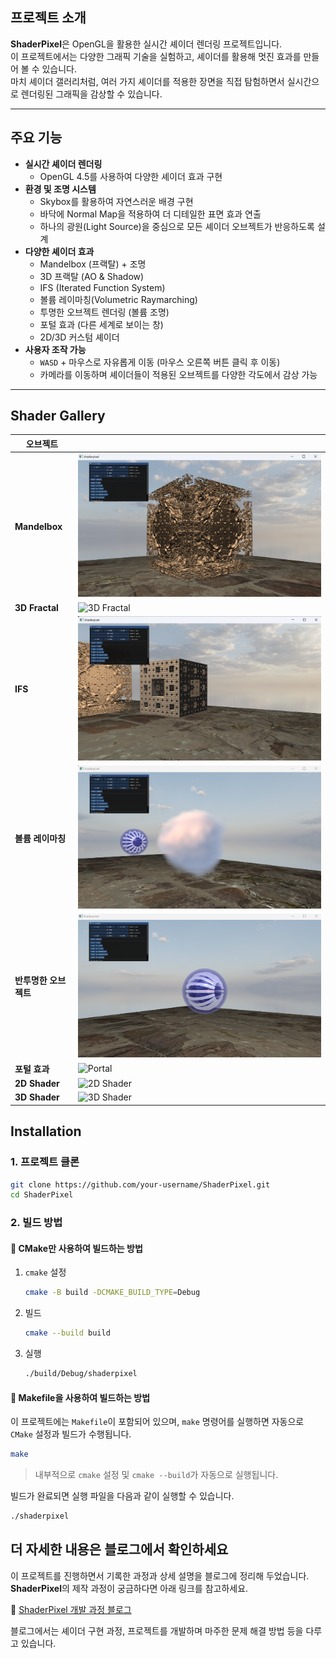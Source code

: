 ## 프로젝트 소개  
**ShaderPixel**은 OpenGL을 활용한 실시간 셰이더 렌더링 프로젝트입니다.  
이 프로젝트에서는 다양한 그래픽 기술을 실험하고, 셰이더를 활용해 멋진 효과를 만들어 볼 수 있습니다.  
마치 셰이더 갤러리처럼, 여러 가지 셰이더를 적용한 장면을 직접 탐험하면서 실시간으로 렌더링된 그래픽을 감상할 수 있습니다.  

---

## 주요 기능  
- **실시간 셰이더 렌더링**  
  - OpenGL 4.5를 사용하여 다양한 셰이더 효과 구현  
- **환경 및 조명 시스템**  
  - Skybox를 활용하여 자연스러운 배경 구현  
  - 바닥에 Normal Map을 적용하여 더 디테일한 표면 효과 연출  
  - 하나의 광원(Light Source)을 중심으로 모든 셰이더 오브젝트가 반응하도록 설계  
- **다양한 셰이더 효과**  
  - Mandelbox (프랙탈) + 조명  
  - 3D 프랙탈 (AO & Shadow)  
  - IFS (Iterated Function System)  
  - 볼륨 레이마칭(Volumetric Raymarching)  
  - 투명한 오브젝트 렌더링 (볼륨 조명)  
  - 포털 효과 (다른 세계로 보이는 창)  
  - 2D/3D 커스텀 셰이더  
- **사용자 조작 가능**  
  - `WASD` + 마우스로 자유롭게 이동 (마우스 오른쪽 버튼 클릭 후 이동)  
  - 카메라를 이동하며 셰이더들이 적용된 오브젝트를 다양한 각도에서 감상 가능  

---

## Shader Gallery

| 오브젝트 |   |
|----------|---------|
| **Mandelbox** | ![Mandelbox](https://github.com/ksro0128/ShaderPixel/blob/main/docs/images/Mandelbox.png) |
| **3D Fractal** | ![3D Fractal](https://github.com/ksro0128/ShaderPixel/blob/main/docs/images/3D%20Fractal.gif) |
| **IFS** | ![IFS](https://github.com/ksro0128/ShaderPixel/blob/main/docs/images/IFS.png) |
| **볼륨 레이마칭** | ![Volumetric Raymarching](https://github.com/ksro0128/ShaderPixel/blob/main/docs/images/Volumetric%20Raymarching.png) |
| **반투명한 오브젝트** | ![Translucent Object](https://github.com/ksro0128/ShaderPixel/blob/main/docs/images/Translucent%20Object.png) |
| **포털 효과** | ![Portal](https://github.com/ksro0128/ShaderPixel/blob/main/docs/images/Portal.gif) |
| **2D Shader** | ![2D Shader](https://github.com/ksro0128/ShaderPixel/blob/main/docs/images/2D%20Shader.gif) |
| **3D Shader** | ![3D Shader](https://github.com/ksro0128/ShaderPixel/blob/main/docs/images/3D%20Shader.gif) |




## Installation

### 1. 프로젝트 클론
```sh
git clone https://github.com/your-username/ShaderPixel.git
cd ShaderPixel
```

### 2. 빌드 방법

#### 🔹 **CMake만 사용하여 빌드하는 방법**
1. `cmake` 설정  
   ```sh
   cmake -B build -DCMAKE_BUILD_TYPE=Debug
   ```
2. 빌드  
   ```sh
   cmake --build build
   ```
3. 실행  
   ```sh
   ./build/Debug/shaderpixel
   ```

#### 🔹 **Makefile을 사용하여 빌드하는 방법**  
이 프로젝트에는 `Makefile`이 포함되어 있으며, `make` 명령어를 실행하면 자동으로 `CMake` 설정과 빌드가 수행됩니다.

```sh
make
```
> 내부적으로 `cmake` 설정 및 `cmake --build`가 자동으로 실행됩니다.

빌드가 완료되면 실행 파일을 다음과 같이 실행할 수 있습니다.
```sh
./shaderpixel
```

## 더 자세한 내용은 블로그에서 확인하세요  

이 프로젝트를 진행하면서 기록한 과정과 상세 설명을 블로그에 정리해 두었습니다.  
**ShaderPixel**의 제작 과정이 궁금하다면 아래 링크를 참고하세요.  

🔗 [ShaderPixel 개발 과정 블로그](https://surkim.tistory.com/82)  

블로그에서는 셰이더 구현 과정, 프로젝트를 개발하며 마주한 문제 해결 방법 등을 다루고 있습니다.


